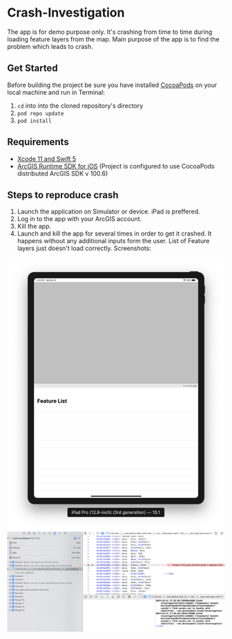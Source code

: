 # Crash-Investigation

The app is for demo purpose only. It's crashing from time to time during loading feature layers from the map. Main purpose of the app is to find the problem which leads to crash.

## Get Started
Before building the project be sure you have installed [CocoaPods](https://cocoapods.org) on your local machine and run in Terminal:
1. `cd` into into the cloned repository's directory
2. `pod repo update`
3. `pod install`

## Requirements
* [Xcode 11 and Swift 5](https://itunes.apple.com/us/app/xcode/id497799835?mt=12)
* [ArcGIS Runtime SDK for iOS](https://developers.arcgis.com/ios/) (Project is configured to use CocoaPods distributed ArcGIS SDK v 100.6)

## Steps to reproduce crash
1. Launch the application on Simulator or device. iPad is preffered.
2. Log in to the app with your ArcGIS account.
3. Kill the app.
4. Launch and kill the app for several times in order to get it crashed. It happens without any additional inputs form the user. List of Feature layers just doesn't load correctly. Screenshots:

![Crash UI](./Images/Crash_UI.png)
![Crash UI](./Images/Crash_IDE.png)
